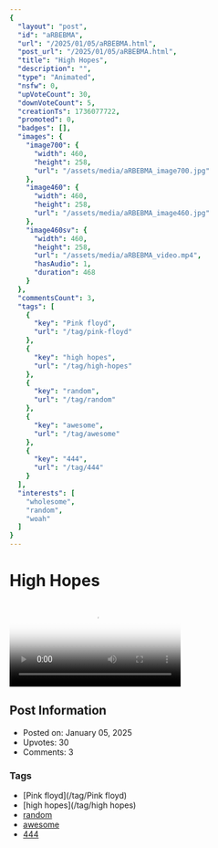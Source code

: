 ```yaml
---
{
  "layout": "post",
  "id": "aRBEBMA",
  "url": "/2025/01/05/aRBEBMA.html",
  "post_url": "/2025/01/05/aRBEBMA.html",
  "title": "High Hopes",
  "description": "",
  "type": "Animated",
  "nsfw": 0,
  "upVoteCount": 30,
  "downVoteCount": 5,
  "creationTs": 1736077722,
  "promoted": 0,
  "badges": [],
  "images": {
    "image700": {
      "width": 460,
      "height": 258,
      "url": "/assets/media/aRBEBMA_image700.jpg"
    },
    "image460": {
      "width": 460,
      "height": 258,
      "url": "/assets/media/aRBEBMA_image460.jpg"
    },
    "image460sv": {
      "width": 460,
      "height": 258,
      "url": "/assets/media/aRBEBMA_video.mp4",
      "hasAudio": 1,
      "duration": 468
    }
  },
  "commentsCount": 3,
  "tags": [
    {
      "key": "Pink floyd",
      "url": "/tag/pink-floyd"
    },
    {
      "key": "high hopes",
      "url": "/tag/high-hopes"
    },
    {
      "key": "random",
      "url": "/tag/random"
    },
    {
      "key": "awesome",
      "url": "/tag/awesome"
    },
    {
      "key": "444",
      "url": "/tag/444"
    }
  ],
  "interests": [
    "wholesome",
    "random",
    "woah"
  ]
}
---
```


# High Hopes

<video controls playsinline loop poster="/assets/media/aRBEBMA_image460.jpg">
  <source src="/assets/media/aRBEBMA_video.mp4" type="video/mp4">
  Your browser does not support the video tag.
</video>

## Post Information

- Posted on: January 05, 2025
- Upvotes: 30
- Comments: 3

### Tags

- [Pink floyd](/tag/Pink floyd)
- [high hopes](/tag/high hopes)
- [random](/tag/random)
- [awesome](/tag/awesome)
- [444](/tag/444)
